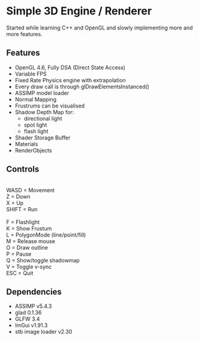 Simple 3D Engine / Renderer
===========================

Started while learning C++ and OpenGL and slowly implementing more and more features.

Features
--------
- OpenGL 4.6, Fully DSA (Direct State Access)
- Variable FPS
- Fixed Rate Physics engine with extrapolation
- Every draw call is through glDrawElementsInstanced()
- ASSIMP model loader
- Normal Mapping
- Frustrums can be visualised
- Shadow Depth Map for:
  -   directional light
  -   spot light
  -   flash light 
- Shader Storage Buffer
- Materials
- RenderObjects

Controls
--------
<br>WASD = Movement
<br>Z = Down
<br>X = Up
<br>SHIFT = Run
<br>
<br>F = Flashlight
<br>K = Show Frustum
<br>L = PolygonMode (line/point/fill)
<br>M = Release mouse
<br>O = Draw outline
<br>P = Pause
<br>Q = Show/toggle shadowmap
<br>V = Toggle v-sync
<br>ESC = Quit

Dependencies
------------
- ASSIMP v5.4.3
- glad 0.1.36
- GLFW 3.4
- ImGui v1.91.3
- stb image loader v2.30